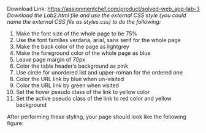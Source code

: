 Download Link: https://assignmentchef.com/product/solved-web_app-lab-3
<br>
<em>Download the Lab2.html file and use the </em><em>external CSS style (you could name the external CSS file as </em><em>styles.css) to do the following: </em>

<em> </em>

<em> </em>

<ol>

 <li>Make the font size of the whole page to be 75%</li>

 <li>Use the font families verdana, arial, sans serif for the whole page</li>

 <li>Make the back color of the page as lightgrey</li>

 <li>Make the foreground color of the whole page as blue</li>

 <li>Leave page margin of 70px</li>

 <li>Color the table header’s background as pink</li>

 <li>Use circle for unordered list and upper-roman for the ordered one</li>

 <li>Color the URL link by blue when un-visited</li>

 <li>Color the URL link by green when visited</li>

 <li>Set the hover pseudo class of the link to yellow color</li>

 <li>Set the active pseudo class of the link to red color and yellow background</li>

</ol>




After performing these styling, your page should look like the following figure: